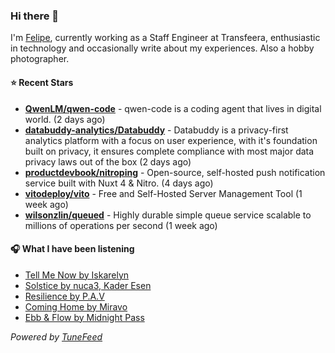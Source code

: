 ### Hi there 👋

I'm [Felipe](https://felipevm.com), currently working as a Staff Engineer at Transfeera, enthusiastic in technology and occasionally write about my experiences. Also a hobby photographer.

#### ⭐ Recent Stars
- **[QwenLM/qwen-code](https://github.com/QwenLM/qwen-code)** - qwen-code is a coding agent that lives in digital world. (2 days ago)
- **[databuddy-analytics/Databuddy](https://github.com/databuddy-analytics/Databuddy)** - Databuddy is a privacy-first analytics platform with a focus on user experience, with it&#39;s foundation built on privacy, it ensures complete compliance with most major data privacy laws out of the box (2 days ago)
- **[productdevbook/nitroping](https://github.com/productdevbook/nitroping)** - Open-source, self-hosted push notification service built with Nuxt 4 &amp; Nitro. (4 days ago)
- **[vitodeploy/vito](https://github.com/vitodeploy/vito)** - Free and Self-Hosted  Server Management Tool (1 week ago)
- **[wilsonzlin/queued](https://github.com/wilsonzlin/queued)** - Highly durable simple queue service scalable to millions of operations per second (1 week ago)

#### 🎧 What I have been listening
- [Tell Me Now by Iskarelyn](https://open.spotify.com/track/2Pb8ajAXOrTel5U22tJzdP)
- [Solstice by nuca3, Kader Esen](https://open.spotify.com/track/6dU6gysJMmo5H0diAQwE4C)
- [Resilience by P.A.V](https://open.spotify.com/track/5h9CecsNyJhTy7XjHZPkf7)
- [Coming Home by Miravo](https://open.spotify.com/track/7vRRwKGeM9vRdpw6H6pi1T)
- [Ebb &amp; Flow by Midnight Pass](https://open.spotify.com/track/1cWednRp2CUjfFU5tfhj7B)

_Powered by [TuneFeed](https://tunefeed.app?ref=github.com)_
